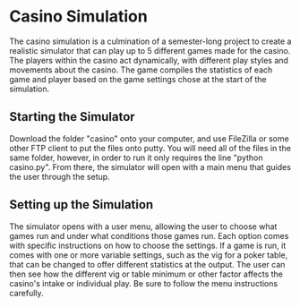 # Casino Simulation


The casino simulation is a culmination of a semester-long project to create a realistic simulator that can play up to 5 different games made for the casino. The players within the casino act dynamically, with different play styles and movements about the casino. The game compiles the statistics of each game and player based on the game settings chose at the start of the simulation.

## Starting the Simulator

Download the folder "casino" onto your computer, and use FileZilla or some other FTP client to put the files onto putty. You will need all of the files in the same folder, however, in order to run it only requires the line "python casino.py". From there, the simulator will open with a main menu that guides the user through the setup.

## Setting up the Simulation

The simulator opens with a user menu, allowing the user to choose what games run and under what conditions those games run. Each option comes with specific instructions on how to choose the settings. If a game is run, it comes with one or more variable settings, such as the vig for a poker table, that can be changed to offer different statistics at the output. The user can then see how the different vig or table minimum or other factor affects the casino's intake or individual play. Be sure to follow the menu instructions carefully.
